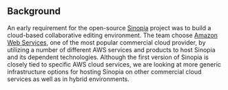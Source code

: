 ## Background
An early requirement for the open-source [Sinopia][SINOPIA] project was to build a cloud-based
collaborative editing environment. The team choose [Amazon Web Services][AWS], one
of the most popular commercial cloud provider, by utilizing a number of different
AWS services and products to host Sinopia and its dependent technologies.
Although the first version of Sinopia is closely tied to specific AWS cloud
services, we are looking at more generic infrastructure options for hosting
Sinopia on other commercial cloud services as well as in hybrid environments.

[AWS]: https://aws.amazon.com/
[SINOPIA]: https://sinopia.io/
